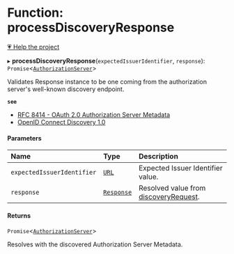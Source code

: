 # Function: processDiscoveryResponse

[💗 Help the project](https://github.com/sponsors/panva)

▸ **processDiscoveryResponse**(`expectedIssuerIdentifier`, `response`): `Promise`<[`AuthorizationServer`](../interfaces/AuthorizationServer.md)\>

Validates Response instance to be one coming from the authorization server's well-known discovery endpoint.

**`see`** 
 - [RFC 8414 - OAuth 2.0 Authorization Server Metadata](https://www.rfc-editor.org/rfc/rfc8414.html#section-3)
 - [OpenID Connect Discovery 1.0](https://openid.net/specs/openid-connect-discovery-1_0.html#ProviderConfig)

#### Parameters

| Name | Type | Description |
| :------ | :------ | :------ |
| `expectedIssuerIdentifier` | [`URL`]( https://developer.mozilla.org/en-US/docs/Web/API/URL ) | Expected Issuer Identifier value. |
| `response` | [`Response`]( https://developer.mozilla.org/en-US/docs/Web/API/Response ) | Resolved value from [discoveryRequest](discoveryRequest.md). |

#### Returns

`Promise`<[`AuthorizationServer`](../interfaces/AuthorizationServer.md)\>

Resolves with the discovered Authorization Server Metadata.
